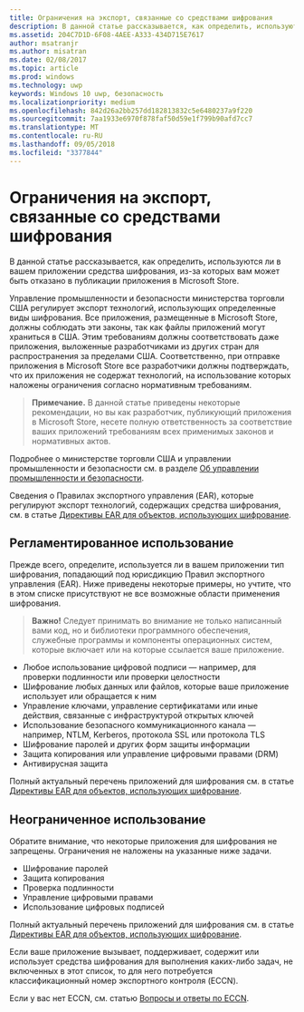```yaml
---
title: Ограничения на экспорт, связанные со средствами шифрования
description: В данной статье рассказывается, как определить, используются ли в вашем приложении средства шифрования, из-за которых вам может быть отказано в публикации приложения в Microsoft Store.
ms.assetid: 204C7D1D-6F08-4AEE-A333-434D715E7617
author: msatranjr
ms.author: misatran
ms.date: 02/08/2017
ms.topic: article
ms.prod: windows
ms.technology: uwp
keywords: Windows 10 uwp, безопасность
ms.localizationpriority: medium
ms.openlocfilehash: 842d26a2bb257dd182813832c5e6480237a9f220
ms.sourcegitcommit: 7aa1933e6970f878faf50d59e1f799b90afd7cc7
ms.translationtype: MT
ms.contentlocale: ru-RU
ms.lasthandoff: 09/05/2018
ms.locfileid: "3377844"
---
```

# <a name="export-restrictions-on-cryptography"></a>Ограничения на экспорт, связанные со средствами шифрования



В данной статье рассказывается, как определить, используются ли в вашем приложении средства шифрования, из-за которых вам может быть отказано в публикации приложения в Microsoft Store.

Управление промышленности и безопасности министерства торговли США регулирует экспорт технологий, использующих определенные виды шифрования. Все приложения, размещенные в Microsoft Store, должны соблюдать эти законы, так как файлы приложений могут храниться в США. Этим требованиям должны соответствовать даже приложения, выложенные разработчиками из других стран для распространения за пределами США. Соответственно, при отправке приложения в Microsoft Store все разработчики должны подтверждать, что их приложения не содержат технологий, на использование которых наложены ограничения согласно нормативным требованиям.

> **Примечание.** В данной статье приведены некоторые рекомендации, но вы как разработчик, публикующий приложения в Microsoft Store, несете полную ответственность за соответствие ваших приложений требованиям всех применимых законов и нормативных актов.

 

Подробнее о министерстве торговли США и управлении промышленности и безопасности см. в разделе [Об управлении промышленности и безопасности](http://go.microsoft.com/fwlink/p/?LinkID=245644).

Сведения о Правилах экспортного управления (EAR), которые регулируют экспорт технологий, содержащих средства шифрования, см. в статье [Директивы EAR для объектов, использующих шифрование](http://go.microsoft.com/fwlink/p/?LinkID=245645).

## <a name="governed-uses"></a>Регламентированное использование

Прежде всего, определите, используется ли в вашем приложении тип шифрования, попадающий под юрисдикцию Правил экспортного управления (EAR). Ниже приведены некоторые примеры, но учтите, что в этом списке присутствуют не все возможные области применения шифрования.

> **Важно!** Следует принимать во внимание не только написанный вами код, но и библиотеки программного обеспечения, служебные программы и компоненты операционных систем, которые включает или на которые ссылается ваше приложение.

-   Любое использование цифровой подписи — например, для проверки подлинности или проверки целостности
-   Шифрование любых данных или файлов, которые ваше приложение использует или обращается к ним
-   Управление ключами, управление сертификатами или иные действия, связанные с инфраструктурой открытых ключей
-   Использование безопасного коммуникационного канала — например, NTLM, Kerberos, протокола SSL или протокола TLS
-   Шифрование паролей и других форм защиты информации
-   Защита копирования или управление цифровыми правами (DRM)
-   Антивирусная защита

Полный актуальный перечень приложений для шифрования см. в статье [Директивы EAR для объектов, использующих шифрование](http://go.microsoft.com/fwlink/p/?LinkID=245645).

## <a name="non-restricted-uses"></a>Неограниченное использование

Обратите внимание, что некоторые приложения для шифрования не запрещены. Ограничения не наложены на указанные ниже задачи.

-   Шифрование паролей
-   Защита копирования
-   Проверка подлинности
-   Управление цифровыми правами
-   Использование цифровых подписей

Полный актуальный перечень приложений для шифрования см. в статье [Директивы EAR для объектов, использующих шифрование](http://go.microsoft.com/fwlink/p/?LinkID=245645).

Если ваше приложение вызывает, поддерживает, содержит или использует средства шифрования для выполнения каких-либо задач, не включенных в этот список, то для него потребуется классификационный номер экспортного контроля (ECCN).

Если у вас нет ECCN, см. статью [Вопросы и ответы по ECCN](http://go.microsoft.com/fwlink/p/?LinkID=245646).
